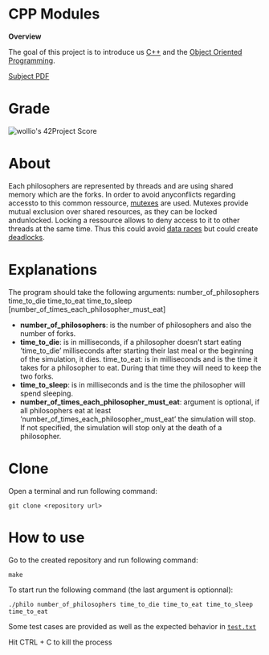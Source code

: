 # CPP Modules


<strong>Overview</strong>

The goal of this project is to introduce us [C++](https://en.wikipedia.org/wiki/C%2B%2B) and the [Object Oriented Programming](https://en.wikipedia.org/wiki/Object-oriented_programming).

[Subject PDF](https://github.com/williamollio/philosophers/tree/master/subject)

# Grade
![wollio's 42Project Score](https://badge42.herokuapp.com/api/project/wollio/Philosophers)
# About
Each philosophers are represented by threads and are using shared memory which are the forks. In order to avoid anyconflicts regarding accessto to this common ressource, [mutexes](https://www.thegeekstuff.com/2012/05c-mutex-examples/) are used. Mutexes provide mutual exclusion over shared resources, as they can be locked andunlocked.
Locking a ressource allows to deny access to it to other threads at the same time. Thus this could avoid [data races](https://docs.oracle.com/cd/E19205-01/820-0619/geojs/index.html) but could create [deadlocks](https://docs.oracle.com/cd/E19205-01/820-0619/geokj/index.html).

# Explanations

The program should take the following arguments: number_of_philosophers time_to_die
time_to_eat time_to_sleep [number_of_times_each_philosopher_must_eat]

* <strong>number_of_philosophers</strong>: is the number of philosophers and also the number of forks.
* <strong>time_to_die</strong>: is in milliseconds, if a philosopher doesn’t start eating ’time_to_die’ milliseconds after starting their last meal or the beginning of the simulation,
it dies.
 time_to_eat: is in milliseconds and is the time it takes for a philosopher to eat. During that time they will need to keep the two forks.
* <strong>time_to_sleep</strong>: is in milliseconds and is the time the philosopher will spend sleeping.
* <strong>number_of_times_each_philosopher_must_eat</strong>: argument is optional, if all philosophers eat at least ’number_of_times_each_philosopher_must_eat’ the simulation will stop. If not specified, the simulation will stop only at the death of a philosopher.

# Clone
Open a terminal and run following command:
```
git clone <repository url>
```
# How to use

Go to the created repository and run following command:
```
make
```
To start run the following command (the last argument is optionnal):
```
./philo number_of_philosophers time_to_die time_to_eat time_to_sleep time_to_eat
```

Some test cases are provided as well as the expected behavior in [`test.txt`](test.txt)

Hit CTRL + C to kill the process